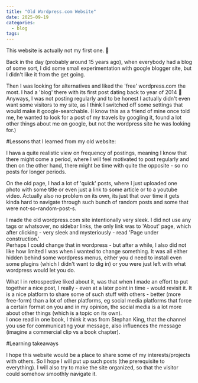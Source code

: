 ```yaml
---
title: "Old Wordpress.com Website"
date: 2025-09-19
categories:
  - blog
tags:
---
```


This website is actually not my first one. :speak_no_evil:

Back in the day (probably around 15 years ago), when everybody had a blog of some sort, 
I did some small experimentation with google blogger site, but I didn't like it from the get going.

Then I was looking for alternatives and liked the 'free' wordpress.com the most. 
I had a 'blog' there with its first post dating back to year of 2014 :speak_no_evil:
Anyways, I was not posting regularly and to be honest I actually didn't even want some visitors to my site, 
as I think I switched off some settings that would make it google-searchable.
(I know this as a friend of mine once told me, he wanted to look for a post of my travels by googling it, 
found a lot other things about me on google, but not the wordpress site he was looking for.)

#Lessons that I learned from my old website:

I hava a quite realistic view on frequency of postings, meaning I know that there might come a period, where I will feel 
motivated to post regularly and then on the other hand, there might be time with quite the opposite - so no posts for longer periods.

On the old page, I had a lot of 'quick' posts, where I just uploaded one photo with some title or even just a link to some article
or to a youtube video. Actually also no problem on its own, its just that over time it gets kinda hard to navigate through 
such bunch of random posts and some that were not-so-random-post-s.

I made the old wordpress.com site intentionally very sleek. I did not use any tags or whatsover, no sidebar links,
the only link was to 'About' page, which after clicking - very sleek and mysteriously - read 'Page under construction.'   
Perhaps I could change that in wordpress - but after a while, I also did not like how limited I was when i wanted to change something.
It was all either hidden behind some wordpress menus, either you d need to install even some plugins (which I didn't want to dig in)
or you were just left with what wordpress would let you do.

What I in retrospective liked about it, was that when I made an effort to put together a nice post, I really - even at a 
later point in time - would revisit it. It is a nice platform to share some of such stuff with others - better
(more free-form) than a lot of other platforms, eg social media platforms that force a certain format on you
and in my opinion, the social media is a lot more about other things (which is a topic on its own).  
I once read in one book, I think it was from Stephan King, that the channel you use for communicating your message, 
also influences the message (imagine a commercial clip vs a book chapter).

#Learning takeaways

I hope this website would be a place to share some of my interests/projects with others. So I hope I will put up
such posts (the prerequisite to everything). I will also try to make the site organized, 
so that the visitor could somehow smoothly navigate it.

